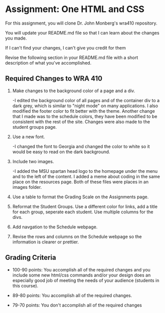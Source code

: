# Assignment: One HTML and CSS

For this assignment, you will clone Dr. John Monberg's wra410 repository.

You will update your README.md file so that I can learn about the changes you made.

If I can't find your changes, I can't give you credit for them

Revise the following section in your README.md file with a short description of what you've accomplished.

## Required Changes to WRA 410

1. Make changes to the background color of a page and a div.

    -I edited the background color of all pages and of the container div to a dark grey, which
    is similar to "night mode" on many applications.  I also modified the footer color to fit better with the theme.
    Another change that I made was to the schedule colors, they have been modified to be consistent with the rest
    of the site.  Changes were also made to the student groups page.

2. Use a new font.

    -I changed the font to Georgia and changed the color to white so it would be easy to read
    on the dark background.

3. Include two images.

    -I added the MSU spartan head logo to the homepage under the menu and to the left of the content.
    I added a meme about coding in the same place on the resources page.
    Both of these files were places in an images folder.

4. Use a table to format the Grading Scale on the Assignments page.

5. Reformat the Student Groups. Use a different color for links, add a title for each group, seperate each student. Use multiple columns for the divs.  

6. Add navgation to the Schedule webpage.

7. Revise the rows and columns on the Schedule webpage so the information is clearer or prettier.


## Grading Criteria

* 100-90 points: You accomplish all of the required changes and you include some new html/css commands and/or your design does an especially good job of meeting the needs of your audience (students in this course). 

* 89-80 points: You accomplish all of the required changes.

* 79-70 points: You don't accomplish all of the required changes
